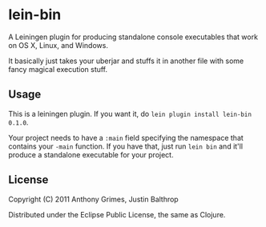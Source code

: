 # lein-bin

A Leiningen plugin for producing standalone console executables that work on OS X, Linux, and Windows.

It basically just takes your uberjar and stuffs it in another file with some fancy magical execution stuff.

## Usage

This is a leiningen plugin. If you want it, do `lein plugin install lein-bin 0.1.0`.

Your project needs to have a `:main` field specifying the namespace that contains your `-main` function. If you have that, just run `lein bin` and it'll produce a standalone executable for your project.

## License

Copyright (C) 2011 Anthony Grimes, Justin Balthrop

Distributed under the Eclipse Public License, the same as Clojure.
